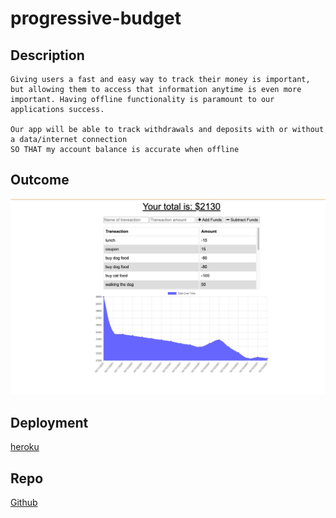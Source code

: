 # progressive-budget

## Description
```
Giving users a fast and easy way to track their money is important, but allowing them to access that information anytime is even more important. Having offline functionality is paramount to our applications success.

Our app will be able to track withdrawals and deposits with or without a data/internet connection
SO THAT my account balance is accurate when offline
```

## Outcome
![budget](public/src/budget.png)


## Deployment
[heroku](https://glacial-crag-17762.herokuapp.com/)


## Repo
[Github](https://github.com/yinping-520/progressive-budget)


